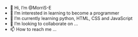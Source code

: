 - 👋 Hi, I’m @MorriS-E
- 👀 I’m interested in learning to become a programmer
- 🌱 I’m currently learning python, HTML, CSS and JavaScript
- 💞️ I’m looking to collaborate on ...
- 📫 How to reach me ...

<!---
MorriS-E/MorriS-E is a ✨ special ✨ repository because its `README.md` (this file) appears on your GitHub profile.
You can click the Preview link to take a look at your changes.
--->
